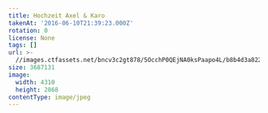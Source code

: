 ```yaml
---
title: Hochzeit Axel & Karo
takenAt: '2016-06-10T21:39:23.000Z'
rotation: 0
license: None
tags: []
url: >-
  //images.ctfassets.net/bncv3c2gt878/5OcchP0QEjNA0ksPaapo4L/b8b4d3a82272d7a023f86d505299d5a4/hochzeit-axel--karo_28100136591_o
size: 3687131
image:
  width: 4310
  height: 2868
contentType: image/jpeg
---
```


